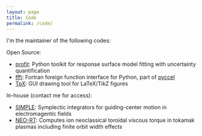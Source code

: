```yaml
---
layout: page
title: Code
permalink: /code/
---
```


I'm the maintainer of the following codes:

Open Source:
* [profit](https://github.com/redmod-team/profit): Python toolkit for response surface model fitting with uncertainty quantification
* [fffi](https://github.com/pyccel/fffi): Fortran foreign function interface for Python, part of [pyccel](https://github.com/pyccel/)
* [TpX](https://github.com/krystophny/tpx): GUI drawing tool for LaTeX/TikZ figures 

In-house (contact me for access):
* [SIMPLE](https://arxiv.org/abs/1903.06885): Symplectic integrators for guiding-center motion in electromagentic fields
* [NEO-RT](https://doi.org/10.1063/1.4961084): Computes ion neoclassical toroidal viscous torque in tokamak plasmas including finite orbit width effects

